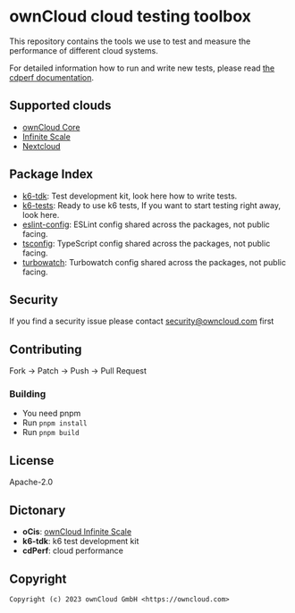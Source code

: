 # ownCloud cloud testing toolbox

This repository contains the tools we use to test and measure the performance of different cloud systems.

For detailed information how to run and write new tests, please read [the cdperf documentation](https://owncloud.dev/cdperf/).

## Supported clouds
* [ownCloud Core](https://github.com/owncloud/core)
* [Infinite Scale](https://github.com/owncloud/ocis)
* [Nextcloud](https://github.com/nextcloud/server/)

## Package Index

* [k6-tdk](packages/k6-tdk): Test development kit, look here how to write tests.
* [k6-tests](packages/k6-tests): Ready to use k6 tests, If you want to start testing right away, look here.
* [eslint-config](packages/eslint-config): ESLint config shared across the packages, not public facing.
* [tsconfig](packages/tsconfig): TypeScript config shared across the packages, not public facing.
* [turbowatch](packages/turbowatch): Turbowatch config shared across the packages, not public facing.

## Security

If you find a security issue please contact [security@owncloud.com](mailto:security@owncloud.com) first

## Contributing

Fork -> Patch -> Push -> Pull Request

### Building

- You need pnpm
- Run `pnpm install`
- Run `pnpm build`

## License

Apache-2.0

## Dictonary

* **oCis**: [ownCloud Infinite Scale](https://github.com/owncloud/ocis)
* **k6-tdk**: k6 test development kit
* **cdPerf**: cloud performance

## Copyright
```console
Copyright (c) 2023 ownCloud GmbH <https://owncloud.com>
```
